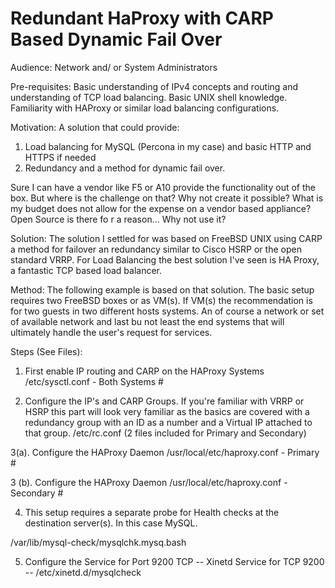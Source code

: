 # Redundant HaProxy with CARP Based Dynamic Fail Over

Audience: Network and/ or System Administrators

Pre-requisites: Basic understanding of IPv4 concepts and routing and understanding of TCP load balancing. Basic UNIX shell knowledge. Familiarity with HAProxy or similar load balancing configurations.

Motivation: 
A solution that could provide:
1. Load balancing for MySQL (Percona in my case) and basic HTTP and HTTPS if needed
2. Redundancy and a method for dynamic fail over. 

Sure I can have a vendor like F5 or A10 provide the functionality out of the box. But where is the challenge on that? Why not create it possible? What is my budget does not allow for the expense on a vendor based appliance?
Open Source is there fo r a reason... Why not use it?

Solution: The solution I settled for was based on FreeBSD UNIX using CARP a method for failover an redundancy similar to Cisco HSRP or the open standard VRRP. For Load Balancing the best solution I've seen is HA Proxy, a fantastic TCP based load balancer.

Method: The following example is based on that solution. The basic setup requires two FreeBSD boxes or as VM(s). If VM(s) the recommendation is for two guests in two different hosts systems. An of course a network or set of available network and last bu not least the end systems that will ultimately handle the user's request for services.

Steps (See Files):
1. First enable IP routing and CARP on the HAProxy Systems
/etc/sysctl.conf - Both Systems #

2. Configure the IP's and CARP Groups. If you're familiar with VRRP or HSRP this part will look very familiar as the basics are covered with a redundancy group with an ID as a number and a Virtual IP attached to that group.
/etc/rc.conf (2 files included for Primary and Secondary)

3(a). Configure the HAProxy Daemon
/usr/local/etc/haproxy.conf - Primary #

3 (b). Configure the HAProxy Daemon
/usr/local/etc/haproxy.conf - Secondary #

4. This setup requires a separate probe for Health checks at the destination server(s). 
In this case MySQL.

/var/lib/mysql-check/mysqlchk.mysq.bash

5. Configure the Service for Port 9200 TCP
 -- Xinetd Service for TCP 9200 -- 
/etc/xinetd.d/mysqlcheck
